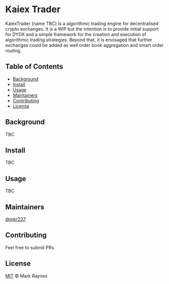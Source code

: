 # Kaiex Trader

KaiexTrader (name TBC) is a algorithmic trading engine for decentralised crypto exchanges. It is a WIP but the intention is to provide initial support for DYDX and a simple framework for the creation and execution of algorithmic trading strategies.  Beyond that, it is envisaged that further exchanges could be added as well order book aggregation and smart order routing.


## Table of Contents

- [Background](#background)
- [Install](#install)
- [Usage](#usage)
- [Maintainers](#maintainers)
- [Contributing](#contributing)
- [License](#license)

## Background

TBC

## Install

TBC

## Usage

TBC

## Maintainers

[@mkr237](https://github.com/mkr237)

## Contributing

Feel free to submit PRs.

## License

[MIT](LICENSE) © Mark Raynes
